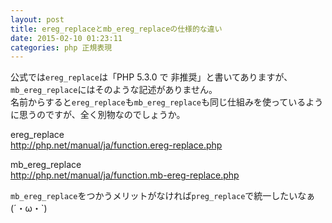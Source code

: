 ```yaml
---
layout: post
title: ereg_replaceとmb_ereg_replaceの仕様的な違い
date: 2015-02-10 01:23:11
categories: php 正規表現
---
```

<p>公式では<code>ereg_replace</code>は「PHP 5.3.0 で 非推奨」と書いてありますが、<code>mb_ereg_replace</code>にはそのような記述がありません。<br>
名前からすると<code>ereg_replace</code>も<code>mb_ereg_replace</code>も同じ仕組みを使っているように思うのですが、全く別物なのでしょうか。</p>

<p>ereg_replace<br>
<a href="http://php.net/manual/ja/function.ereg-replace.php" rel="nofollow">http://php.net/manual/ja/function.ereg-replace.php</a></p>

<p>mb_ereg_replace<br>
<a href="http://php.net/manual/ja/function.mb-ereg-replace.php" rel="nofollow">http://php.net/manual/ja/function.mb-ereg-replace.php</a></p>

<p><code>mb_ereg_replace</code>をつかうメリットがなければ<code>preg_replace</code>で統一したいなぁ(´・ω・`)</p>
